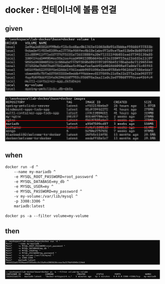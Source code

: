 
# docker : 컨테이너에 볼륨 연결

## given

![img_39.png](..%2Fimages%2Fimg_39.png)

![img_40.png](..%2Fimages%2Fimg_40.png)

## when

```
docker run -d ^
    --name my-mariadb ^
    -e MYSQL_ROOT_PASSWORD=root_password ^
    -e MYSQL_DATABASE=my_db ^
    -e MYSQL_USER=my ^
    -e MYSQL_PASSWORD=my_password ^
    -v my-volume:/var/lib/mysql ^
    -p 3308:3306 ^
    mariadb:latest
    
docker ps -a --filter volume=my-volume
```

## then

![img_41.png](..%2Fimages%2Fimg_41.png)

![img_43.png](..%2Fimages%2Fimg_43.png)
